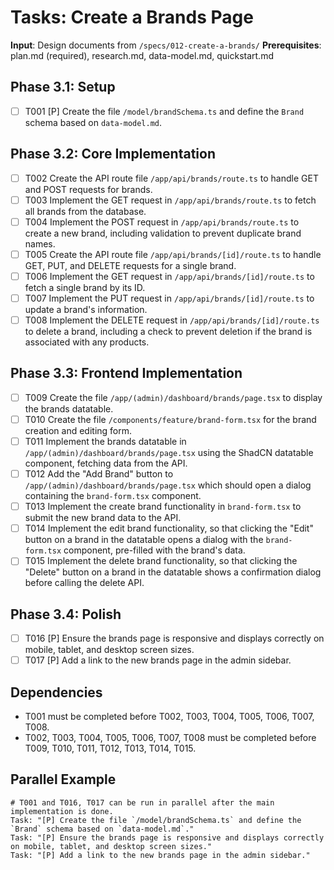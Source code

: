 # Tasks: Create a Brands Page

**Input**: Design documents from `/specs/012-create-a-brands/`
**Prerequisites**: plan.md (required), research.md, data-model.md, quickstart.md

## Phase 3.1: Setup
- [ ] T001 [P] Create the file `/model/brandSchema.ts` and define the `Brand` schema based on `data-model.md`.

## Phase 3.2: Core Implementation
- [ ] T002 Create the API route file `/app/api/brands/route.ts` to handle GET and POST requests for brands.
- [ ] T003 Implement the GET request in `/app/api/brands/route.ts` to fetch all brands from the database.
- [ ] T004 Implement the POST request in `/app/api/brands/route.ts` to create a new brand, including validation to prevent duplicate brand names.
- [ ] T005 Create the API route file `/app/api/brands/[id]/route.ts` to handle GET, PUT, and DELETE requests for a single brand.
- [ ] T006 Implement the GET request in `/app/api/brands/[id]/route.ts` to fetch a single brand by its ID.
- [ ] T007 Implement the PUT request in `/app/api/brands/[id]/route.ts` to update a brand's information.
- [ ] T008 Implement the DELETE request in `/app/api/brands/[id]/route.ts` to delete a brand, including a check to prevent deletion if the brand is associated with any products.

## Phase 3.3: Frontend Implementation
- [ ] T009 Create the file `/app/(admin)/dashboard/brands/page.tsx` to display the brands datatable.
- [ ] T010 Create the file `/components/feature/brand-form.tsx` for the brand creation and editing form.
- [ ] T011 Implement the brands datatable in `/app/(admin)/dashboard/brands/page.tsx` using the ShadCN datatable component, fetching data from the API.
- [ ] T012 Add the "Add Brand" button to `/app/(admin)/dashboard/brands/page.tsx` which should open a dialog containing the `brand-form.tsx` component.
- [ ] T013 Implement the create brand functionality in `brand-form.tsx` to submit the new brand data to the API.
- [ ] T014 Implement the edit brand functionality, so that clicking the "Edit" button on a brand in the datatable opens a dialog with the `brand-form.tsx` component, pre-filled with the brand's data.
- [ ] T015 Implement the delete brand functionality, so that clicking the "Delete" button on a brand in the datatable shows a confirmation dialog before calling the delete API.

## Phase 3.4: Polish
- [ ] T016 [P] Ensure the brands page is responsive and displays correctly on mobile, tablet, and desktop screen sizes.
- [ ] T017 [P] Add a link to the new brands page in the admin sidebar.

## Dependencies
- T001 must be completed before T002, T003, T004, T005, T006, T007, T008.
- T002, T003, T004, T005, T006, T007, T008 must be completed before T009, T010, T011, T012, T013, T014, T015.

## Parallel Example
```
# T001 and T016, T017 can be run in parallel after the main implementation is done.
Task: "[P] Create the file `/model/brandSchema.ts` and define the `Brand` schema based on `data-model.md`."
Task: "[P] Ensure the brands page is responsive and displays correctly on mobile, tablet, and desktop screen sizes."
Task: "[P] Add a link to the new brands page in the admin sidebar."
```
